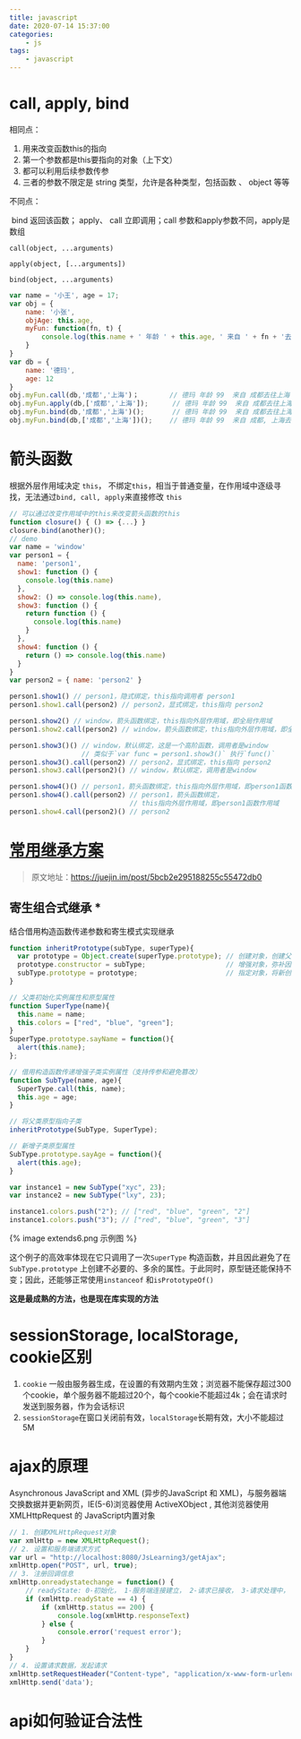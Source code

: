 ```yaml
---
title: javascript 
date: 2020-07-14 15:37:00
categories:
    - js
tags:
    - javascript
---
```


# call, apply, bind

相同点：

1. 用来改变函数this的指向
2. 第一个参数都是this要指向的对象（上下文）
3. 都可以利用后续参数传参
4. 三者的参数不限定是 string 类型，允许是各种类型，包括函数 、 object 等等

不同点：

​	bind 返回该函数； apply、 call 立即调用；call 参数和apply参数不同，apply是数组

`call(object, ...arguments)`

`apply(object, [...arguments])`

`bind(object, ...arguments)`

```javascript
var name = '小王', age = 17;
var obj = {
    name: '小张',
    objAge: this.age,
    myFun: function(fn, t) {
        console.log(this.name + ' 年龄 ' + this.age, ' 来自 ' + fn + '去往' + t)
    }
}
var db = {
    name: '德玛',
    age: 12
}
obj.myFun.call(db,'成都','上海')；　　　　 // 德玛 年龄 99  来自 成都去往上海
obj.myFun.apply(db,['成都','上海']);      // 德玛 年龄 99  来自 成都去往上海  
obj.myFun.bind(db,'成都','上海')();       // 德玛 年龄 99  来自 成都去往上海
obj.myFun.bind(db,['成都','上海'])();　　 // 德玛 年龄 99  来自 成都, 上海去往 undefined

```

# 箭头函数

根据外层作用域决定 `this`， 不绑定`this`，相当于普通变量，在作用域中逐级寻找，无法通过`bind, call, apply`来直接修改 `this`

```javascript
// 可以通过改变作用域中的this来改变箭头函数的this
function closure() { () => {...} }
closure.bind(another)();
// demo               
var name = 'window'
var person1 = {
  name: 'person1',
  show1: function () {
    console.log(this.name)
  },
  show2: () => console.log(this.name),
  show3: function () {
    return function () {
      console.log(this.name)
    }
  },
  show4: function () {
    return () => console.log(this.name)
  }
}
var person2 = { name: 'person2' }

person1.show1() // person1，隐式绑定，this指向调用者 person1 
person1.show1.call(person2) // person2，显式绑定，this指向 person2

person1.show2() // window，箭头函数绑定，this指向外层作用域，即全局作用域
person1.show2.call(person2) // window，箭头函数绑定，this指向外层作用域，即全局作用域

person1.show3()() // window，默认绑定，这是一个高阶函数，调用者是window
				  // 类似于`var func = person1.show3()` 执行`func()`
person1.show3().call(person2) // person2，显式绑定，this指向 person2
person1.show3.call(person2)() // window，默认绑定，调用者是window

person1.show4()() // person1，箭头函数绑定，this指向外层作用域，即person1函数作用域
person1.show4().call(person2) // person1，箭头函数绑定，
							  // this指向外层作用域，即person1函数作用域
person1.show4.call(person2)() // person2
```

# [常用继承方案](/blog/2020/07/16/继承/)

> 原文地址：https://juejin.im/post/5bcb2e295188255c55472db0

## 寄生组合式继承 *

结合借用构造函数传递参数和寄生模式实现继承

```javascript
function inheritPrototype(subType, superType){
  var prototype = Object.create(superType.prototype); // 创建对象，创建父类原型的一个副本
  prototype.constructor = subType;                    // 增强对象，弥补因重写原型而失去的默认的constructor 属性
  subType.prototype = prototype;                      // 指定对象，将新创建的对象赋值给子类的原型
}

// 父类初始化实例属性和原型属性
function SuperType(name){
  this.name = name;
  this.colors = ["red", "blue", "green"];
}
SuperType.prototype.sayName = function(){
  alert(this.name);
};

// 借用构造函数传递增强子类实例属性（支持传参和避免篡改）
function SubType(name, age){
  SuperType.call(this, name);
  this.age = age;
}

// 将父类原型指向子类
inheritPrototype(SubType, SuperType);

// 新增子类原型属性
SubType.prototype.sayAge = function(){
  alert(this.age);
}

var instance1 = new SubType("xyc", 23);
var instance2 = new SubType("lxy", 23);

instance1.colors.push("2"); // ["red", "blue", "green", "2"]
instance1.colors.push("3"); // ["red", "blue", "green", "3"]
```

{% image extends6.png 示例图 %}

这个例子的高效率体现在它只调用了一次`SuperType` 构造函数，并且因此避免了在`SubType.prototype` 上创建不必要的、多余的属性。于此同时，原型链还能保持不变；因此，还能够正常使用`instanceof` 和`isPrototypeOf()`

**这是最成熟的方法，也是现在库实现的方法**

# sessionStorage, localStorage, cookie区别

1. `cookie` 一般由服务器生成，在设置的有效期内生效；浏览器不能保存超过300个cookie，单个服务器不能超过20个，每个cookie不能超过4k；会在请求时发送到服务器，作为会话标识
2. `sessionStorage`在窗口关闭前有效，`localStorage`长期有效，大小不能超过5M

# ajax的原理

Asynchronous JavaScript and XML (异步的JavaScript 和 XML)，与服务器端交换数据并更新网页，IE(5-6)浏览器使用 ActiveXObject , 其他浏览器使用 XMLHttpRequest 的 JavaScript内置对象

```javascript
// 1. 创建XMLHttpRequest对象
var xmlHttp = new XMLHttpRequest();
// 2. 设置和服务端请求方式
var url = "http://localhost:8080/JsLearning3/getAjax";
xmlHttp.open("POST", url, true);
// 3. 注册回调信息
xmlHttp.onreadystatechange = function() {
    // readyState: 0-初始化， 1-服务端连接建立， 2-请求已接收， 3-请求处理中， 4-请求已完成
    if (xmlHttp.readyState == 4) {
        if (xmlHttp.status == 200) {
            console.log(xmlHttp.responseText)
        } else {
            console.error('request error');
        }
    }
}
// 4. 设置请求数据，发起请求
xmlHttp.setRequestHeader("Content-type", "application/x-www-form-urlencoded;charset=UTF-8");
xmlHttp.send('data');
```



# api如何验证合法性

